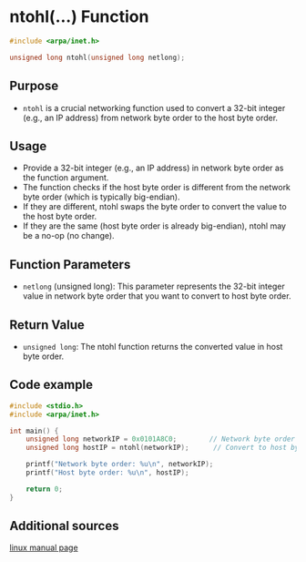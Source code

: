 # ntohl(...) Function

```c
#include <arpa/inet.h>

unsigned long ntohl(unsigned long netlong);

```

## Purpose
- `ntohl`  is a crucial networking function used to convert a 32-bit integer (e.g., an IP address) from network byte order to the host byte order.

## Usage
- Provide a 32-bit integer (e.g., an IP address) in network byte order as the function argument.
- The function checks if the host byte order is different from the network byte order (which is typically big-endian).
- If they are different, ntohl swaps the byte order to convert the value to the host byte order.
- If they are the same (host byte order is already big-endian), ntohl may be a no-op (no change).

## Function Parameters
- `netlong` (unsigned long):
This parameter represents the 32-bit integer value in network byte order that you want to convert to host byte order.

## Return Value
- `unsigned long`: 
The ntohl function returns the converted value in host byte order.

## Code example
```c
#include <stdio.h>
#include <arpa/inet.h>

int main() {
    unsigned long networkIP = 0x0101A8C0;        // Network byte order (192.168.1.1 in hexadecimal)
    unsigned long hostIP = ntohl(networkIP);      // Convert to host byte order

    printf("Network byte order: %u\n", networkIP);
    printf("Host byte order: %u\n", hostIP);

    return 0;
}
```

## Additional sources

[linux manual page](https://linux.die.net/man/3/ntohl)